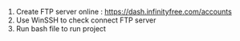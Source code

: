 1. Create FTP server online : https://dash.infinityfree.com/accounts
2. Use WinSSH to check connect FTP server
3. Run bash file to run project 
